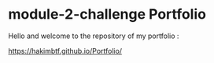 # module-2-challenge Portfolio

Hello and welcome to the repository of my portfolio :

https://hakimbtf.github.io/Portfolio/
